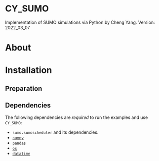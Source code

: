 # CY_SUMO
 Implementation of SUMO simulations via Python by Cheng Yang. 
 Version: 2022_03_07

# About 

# Installation
## Preparation
## Dependencies
The following dependencies are *required* to run the examples and use `CY_SUMO`:
- `sumo.sumoscheduler` and its dependencies.  
- [`numpy`](https://numpy.org/doc/stable/user/index.html)
- [`pandas`](https://pandas.pydata.org/)
- [`os`](https://docs.python.org/3/library/os.html)
- [`datatime`](https://docs.python.org/3/library/datetime.html) 
